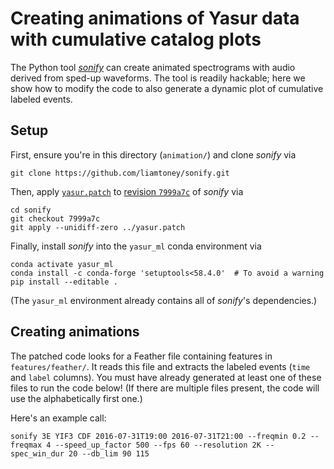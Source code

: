 # Creating animations of Yasur data with cumulative catalog plots

The Python tool [_sonify_](https://github.com/liamtoney/sonify) can create animated
spectrograms with audio derived from sped-up waveforms. The tool is readily hackable;
here we show how to modify the code to also generate a dynamic plot of cumulative
labeled events.

## Setup

First, ensure you're in this directory (`animation/`) and clone _sonify_ via
```text
git clone https://github.com/liamtoney/sonify.git
```

Then, apply [`yasur.patch`](yasur.patch) to
[revision `7999a7c`](https://github.com/liamtoney/sonify/tree/7999a7cf5abaf52e991286d91e869b5c85b55cbe)
of _sonify_ via
```text
cd sonify
git checkout 7999a7c
git apply --unidiff-zero ../yasur.patch
```

Finally, install _sonify_ into the `yasur_ml` conda environment via
```text
conda activate yasur_ml
conda install -c conda-forge 'setuptools<58.4.0'  # To avoid a warning
pip install --editable .
```
(The `yasur_ml` environment already contains all of _sonify_'s dependencies.)

## Creating animations

The patched code looks for a Feather file containing features in `features/feather/`.
It reads this file and extracts the labeled events (`time` and `label` columns). You
must have already generated at least one of these files to run the code below! (If
there are multiple files present, the code will use the alphabetically first one.)

Here's an example call:
```text
sonify 3E YIF3 CDF 2016-07-31T19:00 2016-07-31T21:00 --freqmin 0.2 --freqmax 4 --speed_up_factor 500 --fps 60 --resolution 2K --spec_win_dur 20 --db_lim 90 115
```
